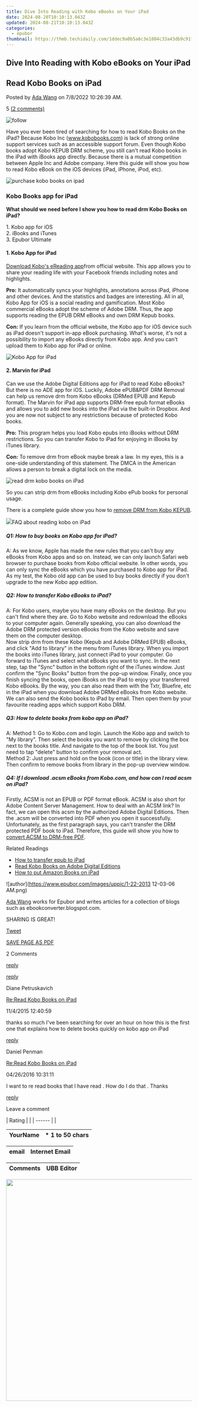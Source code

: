 ```yaml
---
title: Dive Into Reading with Kobo eBooks on Your iPad
date: 2024-08-20T10:10:13.043Z
updated: 2024-08-21T10:10:13.043Z
categories:
  - epubor
thumbnail: https://thmb.techidaily.com/1ddec9a0b5a6c3e1804c33a43db9c91ffd9d92f92510209406429341a2fb6bc6.jpg
---
```


## Dive Into Reading with Kobo eBooks on Your iPad

## Read Kobo Books on iPad

Posted by [Ada Wang](https://plus.google.com/+AdaWang/posts) on 7/8/2022 10:26:39 AM.

5 [(2 comments)](http://www.epubor.com/#comment-area) 



![follow](http://www.epubor.com/images/follow.png)

Have you ever been tired of searching for how to read Kobo Books on the iPad? Because Kobo Inc (www.kobobooks.com) is lack of strong online support services such as an accessible support forum. Even though Kobo books adopt Kobo KEPUB DRM scheme, you still can't read Kobo books in the iPad with iBooks app directly. Because there is a mutual competition between Apple Inc and Adobe company. Here this guide will show you how to read Kobo eBook on the iOS devices (iPad, iPhone, iPod, etc).

![purchase kobo books on ipad](http://www.epubor.com/images/uppic/purchase-kobo-books-on-ipad.png)

### Kobo Books app for iPad

**What should we need before I show you how to read drm Kobo Books on iPad?** 

1\. Kobo app for iOS  
 2\. iBooks and iTunes  
 3\. Epubor Ultimate 

#### **1\. Kobo App for iPad**

[Download Kobo's eReading app](https://www.kobo.com/en/p/apps)from official website. This app allows you to share your reading life with your Facebook friends including notes and highlights.

**Pro:** It automatically syncs your highlights, annotations across iPad, iPhone and other devices. And the statistics and badges are interesting. All in all, Kobo App for iOS is a social reading and gamification. Most Kobo commercial eBooks adopt the scheme of Adobe DRM. Thus, the app supports reading the EPUB DRM eBooks and own DRM Kepub books. 

**Con:** If you learn from the official website, the Kobo app for iOS device such as iPad doesn't support in-app eBook purchasing. What's worse, it's not a possibility to import any eBooks directly from Kobo app. And you can't upload them to Kobo app for iPad or online.

![Kobo App for iPad](http://www.epubor.com/images/uppic/Kobo-App-for-iPad.png)

#### **2\. Marvin for iPad**

Can we use the Adobe Digital Editions app for iPad to read Kobo eBooks? But there is no ADE app for iOS. Luckily, Adobe ePUB&PDF DRM Removal can help us remove drm from Kobo eBooks (DRMed EPUB and Kepub format). The Marvin for iPad app supports DRM-free epub format eBooks and allows you to add new books into the iPad via the built-in Dropbox. And you are now not subject to any restrictions because of protected Kobo books. 

**Pro:** This program helps you load Kobo epubs into iBooks without DRM restrictions. So you can transfer Kobo to iPad for enjoying in iBooks by iTunes library.

**Con:** To remove drm from eBook maybe break a law. In my eyes, this is a one-side understanding of this statement. The DMCA in the American allows a person to break a digital lock on the media.

![read drm kobo books on iPad](http://www.epubor.com/images/uppic/read-drm-kobo-eBooks-on-iPad.png)

So you can strip drm from eBooks including Kobo ePub books for personal usage.

[](https://tools.techidaily.com/epubor/ultimate/) [](https://tools.techidaily.com/epubor/ultimate/) 

There is a complete guide show you how to [remove DRM from Kobo KEPUB](https://tools.techidaily.com/epubor/products/).

![](http://www.epubor.com/images/faq.png)FAQ about reading kobo on iPad

##### Q1: How to buy books on Kobo app for iPad?

A: As we know, Apple has made the new rules that you can't buy any eBooks from Kobo apps and so on. Instead, we can only launch Safari web browser to purchase books from Kobo official website. In other words, you can only sync the eBooks which you have purchased to Kobo app for iPad.   
 As my test, the Kobo old app can be used to buy books directly if you don't upgrade to the new Kobo app edition.

##### Q2: How to transfer Kobo eBooks to iPad?

A: For Kobo users, maybe you have many eBooks on the desktop. But you can't find where they are. Go to Kobo website and redownload the eBooks to your computer again. Generally speaking, you can also download the Adobe DRM protected version eBooks from the Kobo website and save them on the computer desktop.   
 Now strip drm from these Kobo (Kepub and Adobe DRMed EPUB) eBooks, and click "Add to library" in the menu from iTunes library. When you import the books into iTunes library, just connect iPad to your computer. Go forward to iTunes and select what eBooks you want to sync. In the next step, tap the "Sync" button in the bottom right of the iTunes window. Just confirm the "Sync Books" button from the pop-up window. Finally, once you finish syncing the books, open iBooks on the iPad to enjoy your transferred Kobo eBooks. By the way, you can also read them with the Txtr, Bluefire, etc in the iPad when you download Adobe DRMed eBooks from Kobo website.  
 We can also send the Kobo books to iPad by email. Then open them by your favourite reading apps which support Kobo DRM.

##### Q3: How to delete books from kobo app on iPad?

A: Method 1: Go to Kobo.com and login. Launch the Kobo app and switch to "My library". Then select the books you want to remove by clicking the box next to the books title. And navigate to the top of the book list. You just need to tap "delete" button to confirm your removal act.   
 Method 2: Just press and hold on the book (icon or title) in the library view. Then confirm to remove books from library in the pop-up overview window.

##### Q4: If I download .acsm eBooks from Kobo.com, and how can I read acsm on iPad?

Firstly, ACSM is not an EPUB or PDF format eBook. ACSM is also short for Adobe Content Server Management. How to deal with an ACSM link? In fact, we can open this acsm by the authorized Adobe Digital Editions. Then the .acsm will be converted into PDF when you open it successfully. Unfortunately, as the first paragraph says, you can't transfer the DRM protected PDF book to iPad. Therefore, this guide will show you how to [convert ACSM to DRM-free PDF](https://tools.techidaily.com/epubor/products/).

[](https://tools.techidaily.com/epubor/ultimate/) [](https://tools.techidaily.com/epubor/ultimate/) 

Related Readings

* [How to transfer epub to iPad](https://tools.techidaily.com/epubor/products/)
* [Read Kobo Books on Adobe Digital Editions](https://tools.techidaily.com/epubor/products/)
* [How to put Amazon Books on iPad](https://tools.techidaily.com/epubor/products/)

![author](https://www.epubor.com/images/uppic/1-22-2013 12-03-06 AM.png)

[Ada Wang](https://plus.google.com/+AdaWang/posts) works for Epubor and writes articles for a collection of blogs such as ebookconverter.blogspot.com.

SHARING IS GREAT!

[Tweet](https://twitter.com/share) 

[SAVE PAGE AS PDF](https://tools.techidaily.com/epubor/products/) 



2 Comments

[reply](https://tools.techidaily.com/epubor/products/) 

[reply](https://tools.techidaily.com/epubor/products/) 

Diane Petruskavich 

[Re:Read Kobo Books on iPad](https://tools.techidaily.com/epubor/products/)

11/4/2015 12:40:59

thanks so much I've been searching for over an hour on how this is the first one that explains how to delete books quickly on kobo app on iPad 

[reply](https://tools.techidaily.com/epubor/products/) 

Daniel Penman

[Re:Read Kobo Books on iPad](https://tools.techidaily.com/epubor/products/)

04/26/2016 10:31:11

I want to re read books that I have read . How do I do that . Thanks

[reply](https://tools.techidaily.com/epubor/products/) 

Leave a comment

| Rating |  |
| ------ |  |

| YourName | \*  1 to 50 chars |
| -------- | ----------------- |

| email | Internet Email |
| ----- | -------------- |

| Comments | UBB Editor |
| -------- | ---------- |

<ins class="adsbygoogle"
     style="display:block"
     data-ad-format="autorelaxed"
     data-ad-client="ca-pub-7571918770474297"
     data-ad-slot="1223367746"></ins>



<ins class="adsbygoogle"
     style="display:block"
     data-ad-client="ca-pub-7571918770474297"
     data-ad-slot="8358498916"
     data-ad-format="auto"
     data-full-width-responsive="true"></ins>



<!-- affiliate ads begin -->
<a href="https://appsumo.8odi.net/c/5597632/2068411/7443" target="_top" id="2068411"><img src="//a.impactradius-go.com/display-ad/7443-2068411" border="0" alt="" width="1200" height="600"/></a><img height="0" width="0" src="https://appsumo.8odi.net/i/5597632/2068411/7443" style="position:absolute;visibility:hidden;" border="0" />
<!-- affiliate ads end -->